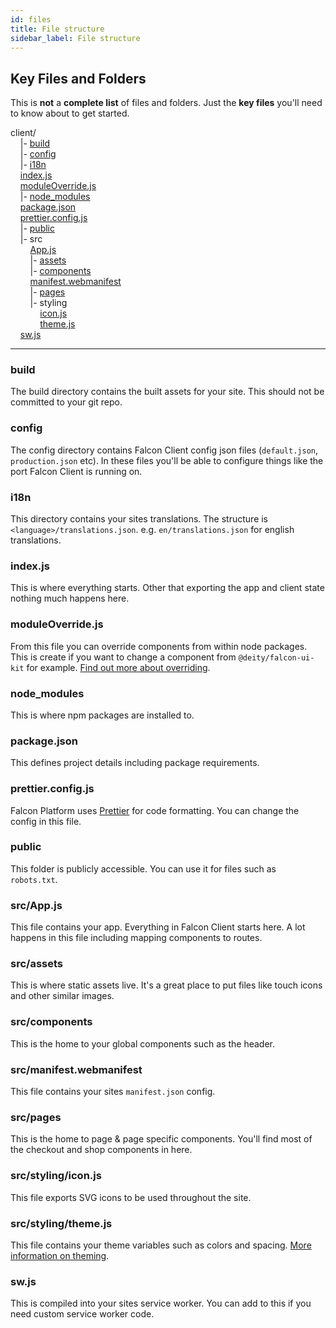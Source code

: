 ```yaml
---
id: files
title: File structure
sidebar_label: File structure
---
```


## Key Files and Folders

This is **not** a **complete list** of files and folders. Just the **key files** you'll need to know about to get started.

<div class="codeBlock">
client/<br />
    |- <a href="#build">build</a><br />
    |- <a href="#config">config</a><br />
    |- <a href="#i18n">i18n</a><br />
    <a href="#indexjs">index.js</a><br />
    <a href="#moduleOverridejs">moduleOverride.js</a><br />
    |- <a href="#node_modules">node_modules</a><br />
    <a href="#packagejson">package.json</a><br />
    <a href="#prettierconfigjs">prettier.config.js</a><br />
    |- <a href="#public">public</a><br />
    |- src<br />
        <a href="#srcappjs">App.js</a><br />
        |- <a href="#srcassets">assets</a><br />
        |- <a href="#srccomponents">components</a><br />
        <a href="#srcmanifestwebmanifest">manifest.webmanifest</a><br />
        |- <a href="#srcpages">pages</a><br />
        |- styling<br />
            <a href="#srcstylingiconjs">icon.js</a><br />
            <a href="#srcstylingthemejs">theme.js</a><br />
    <a href="#swjs">sw.js</a>
</div>

---

### build
The build directory contains the built assets for your site. This should not be committed to your git repo.

### config
The config directory contains Falcon Client config json files (`default.json`, `production.json` etc). In these files you'll be able to configure things like the port Falcon Client is running on. 

### i18n
This directory contains your sites translations. The structure is `<language>/translations.json`. e.g. `en/translations.json` for english translations.

### index.js
This is where everything starts. Other that exporting the app and client state nothing much happens here.

### moduleOverride.js
From this file you can override components from within node packages. This is create if you want to change a component from `@deity/falcon-ui-kit` for example. [Find out more about overriding](./overrides).

### node_modules
This is where npm packages are installed to.

### package.json
This defines project details including package requirements.

### prettier.config.js
Falcon Platform uses <a href="https://prettier.io/" target="_blank" rel="noreferrer noopener">Prettier</a> for code formatting. You can change the config in this file.

### public
This folder is publicly accessible. You can use it for files such as `robots.txt`.

### src/App.js
This file contains your app. Everything in Falcon Client starts here. A lot happens in this file including mapping components to routes.

### src/assets
This is where static assets live. It's a great place to put files like touch icons and other similar images.

### src/components
This is the home to your global components such as the header.

### src/manifest.webmanifest
This file contains your sites `manifest.json` config.

### src/pages
This is the home to page & page specific components. You'll find most of the checkout and shop components in here.

### src/styling/icon.js
This file exports SVG icons to be used throughout the site. 

### src/styling/theme.js
This file contains your theme variables such as colors and spacing. [More information on theming](./theming/overview). 

### sw.js
This is compiled into your sites service worker. You can add to this if you need custom service worker code.
